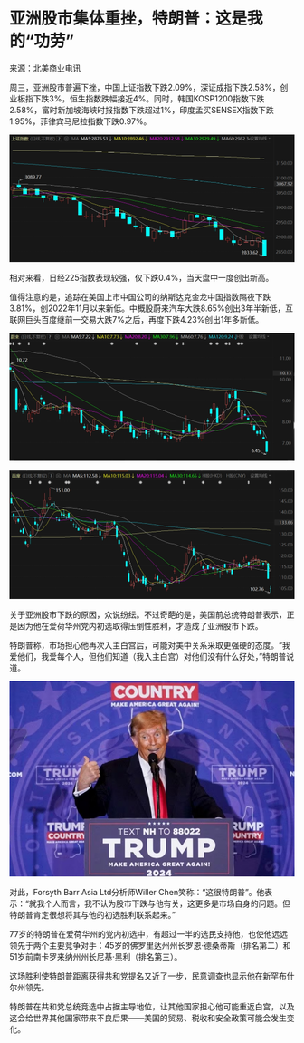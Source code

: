 # 亚洲股市集体重挫，特朗普：这是我的“功劳”

来源：北美商业电讯

周三，亚洲股市普遍下挫，中国上证指数下跌2.09%，深证成指下跌2.58%，创业板指下跌3%，恒生指数跌幅接近4%。同时，韩国KOSP1200指数下跌2.58%，富时新加坡海峡时报指数下跌超过1%，印度孟买SENSEX指数下跌1.95%，菲律宾马尼拉指数下跌0.97%。

![8eed5572e7626d3d61263bcc5152e405.jpg](https://raw.githubusercontent.com/qqhsx/qqnews_image/main/2024/01/17/亚洲股市集体重挫，特朗普：这是我的“功劳”/8eed5572e7626d3d61263bcc5152e405.jpg)

相对来看，日经225指数表现较强，仅下跌0.4%，当天盘中一度创出新高。

值得注意的是，追踪在美国上市中国公司的纳斯达克金龙中国指数隔夜下跌3.81%，创2022年11月以来新低。中概股蔚来汽车大跌8.65%创出3年半新低，互联网巨头百度继前一交易大跌7%之后，再度下跌4.23%创出1年多新低。

![35d0cd838a8794e2ea2a2ecc0a180970.jpg](https://raw.githubusercontent.com/qqhsx/qqnews_image/main/2024/01/17/亚洲股市集体重挫，特朗普：这是我的“功劳”/35d0cd838a8794e2ea2a2ecc0a180970.jpg)

![f763a4eb55c94d190dac32c0cde46a64.jpg](https://raw.githubusercontent.com/qqhsx/qqnews_image/main/2024/01/17/亚洲股市集体重挫，特朗普：这是我的“功劳”/f763a4eb55c94d190dac32c0cde46a64.jpg)

关于亚洲股市下跌的原因，众说纷纭。不过奇葩的是，美国前总统特朗普表示，正是因为他在爱荷华州党内初选取得压倒性胜利，才造成了亚洲股市下跌。

特朗普称，市场担心他再次入主白宫后，可能对美中关系采取更强硬的态度。“我爱他们，我爱每个人，但他们知道（我入主白宫）对他们没有什么好处，”特朗普说道。

![b5c38e674fdfded22176a6d6fe0ad01a.jpg](https://raw.githubusercontent.com/qqhsx/qqnews_image/main/2024/01/17/亚洲股市集体重挫，特朗普：这是我的“功劳”/b5c38e674fdfded22176a6d6fe0ad01a.jpg)

对此，Forsyth Barr Asia Ltd分析师Willer
Chen笑称：“这很特朗普”。他表示：“就我个人而言，我不认为股市下跌与他有关，这更多是市场自身的问题。但特朗普肯定很想将其与他的初选胜利联系起来。”

77岁的特朗普在爱荷华州的党内初选中，有超过一半的选民支持他，也使他远远领先于两个主要竞争对手：45岁的佛罗里达州州长罗恩·德桑蒂斯（排名第二）和51岁前南卡罗来纳州州长尼基·黑利（排名第三）。

这场胜利使特朗普距离获得共和党提名又近了一步，民意调查也显示他在新罕布什尔州领先。

特朗普在共和党总统竞选中占据主导地位，让其他国家担心他可能重返白宫，以及这会给世界其他国家带来不良后果——美国的贸易、税收和安全政策可能会发生变化。

